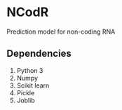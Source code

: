 # NCodR
Prediction model for non-coding RNA

## Dependencies
1. Python 3
2. Numpy 
3. Scikit learn
4. Pickle
5. Joblib
